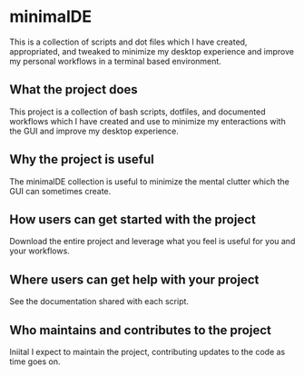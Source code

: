 # minimalDE
This is a collection of scripts and dot files which I have created, appropriated, and tweaked to minimize my desktop experience and improve my personal workflows in a terminal based environment. 

## What the project does
This project is a collection of bash scripts, dotfiles, and documented workflows which I have created and use to minimize my enteractions with the GUI and improve my desktop experience.

## Why the project is useful
The minimalDE collection is useful to minimize the mental clutter which the GUI can sometimes create.

## How users can get started with the project
Download the entire project and leverage what you feel is useful for you and your workflows.

## Where users can get help with your project
See the documentation shared with each script.

## Who maintains and contributes to the project
Iniital I expect to maintain the project, contributing updates to the code as time goes on.
